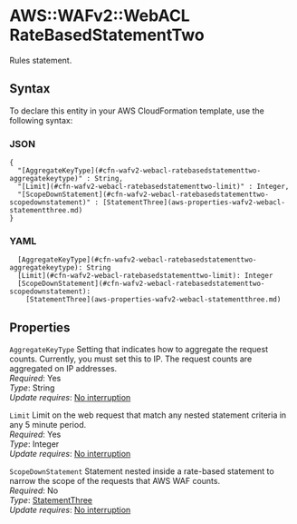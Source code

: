 # AWS::WAFv2::WebACL RateBasedStatementTwo<a name="aws-properties-wafv2-webacl-ratebasedstatementtwo"></a>

Rules statement\. 

## Syntax<a name="aws-properties-wafv2-webacl-ratebasedstatementtwo-syntax"></a>

To declare this entity in your AWS CloudFormation template, use the following syntax:

### JSON<a name="aws-properties-wafv2-webacl-ratebasedstatementtwo-syntax.json"></a>

```
{
  "[AggregateKeyType](#cfn-wafv2-webacl-ratebasedstatementtwo-aggregatekeytype)" : String,
  "[Limit](#cfn-wafv2-webacl-ratebasedstatementtwo-limit)" : Integer,
  "[ScopeDownStatement](#cfn-wafv2-webacl-ratebasedstatementtwo-scopedownstatement)" : [StatementThree](aws-properties-wafv2-webacl-statementthree.md)
}
```

### YAML<a name="aws-properties-wafv2-webacl-ratebasedstatementtwo-syntax.yaml"></a>

```
  [AggregateKeyType](#cfn-wafv2-webacl-ratebasedstatementtwo-aggregatekeytype): String
  [Limit](#cfn-wafv2-webacl-ratebasedstatementtwo-limit): Integer
  [ScopeDownStatement](#cfn-wafv2-webacl-ratebasedstatementtwo-scopedownstatement): 
    [StatementThree](aws-properties-wafv2-webacl-statementthree.md)
```

## Properties<a name="aws-properties-wafv2-webacl-ratebasedstatementtwo-properties"></a>

`AggregateKeyType`  <a name="cfn-wafv2-webacl-ratebasedstatementtwo-aggregatekeytype"></a>
Setting that indicates how to aggregate the request counts\. Currently, you must set this to IP\. The request counts are aggregated on IP addresses\.  
*Required*: Yes  
*Type*: String  
*Update requires*: [No interruption](https://docs.aws.amazon.com/AWSCloudFormation/latest/UserGuide/using-cfn-updating-stacks-update-behaviors.html#update-no-interrupt)

`Limit`  <a name="cfn-wafv2-webacl-ratebasedstatementtwo-limit"></a>
Limit on the web request that match any nested statement criteria in any 5 minute period\.  
*Required*: Yes  
*Type*: Integer  
*Update requires*: [No interruption](https://docs.aws.amazon.com/AWSCloudFormation/latest/UserGuide/using-cfn-updating-stacks-update-behaviors.html#update-no-interrupt)

`ScopeDownStatement`  <a name="cfn-wafv2-webacl-ratebasedstatementtwo-scopedownstatement"></a>
Statement nested inside a rate\-based statement to narrow the scope of the requests that AWS WAF counts\.  
*Required*: No  
*Type*: [StatementThree](aws-properties-wafv2-webacl-statementthree.md)  
*Update requires*: [No interruption](https://docs.aws.amazon.com/AWSCloudFormation/latest/UserGuide/using-cfn-updating-stacks-update-behaviors.html#update-no-interrupt)